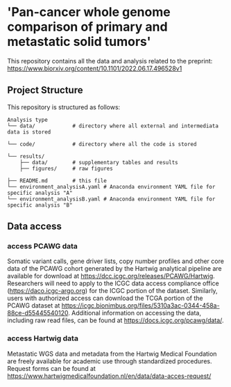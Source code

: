 # 'Pan-cancer whole genome comparison of primary and metastatic solid tumors' 
This repository contains all the data and analysis related to the preprint: https://www.biorxiv.org/content/10.1101/2022.06.17.496528v1


## Project Structure

This repository is structured as follows:

```shell
Analysis type
└── data/            # directory where all external and intermediata data is stored
     
└── code/            # directory where all the code is stored
   
└── results/
    ├── data/        # supplementary tables and results
    ├── figures/     # raw figures
    
├── README.md        # this file
└── environment_analysisA.yaml # Anaconda environment YAML file for specific analysis "A"
└── environment_analysisB.yaml # Anaconda environment YAML file for specific analysis "B"
```

## Data access

### access PCAWG data
Somatic variant calls, gene driver lists, copy number profiles and other core data of the PCAWG cohort generated by the Hartwig analytical pipeline are available for download at https://dcc.icgc.org/releases/PCAWG/Hartwig. Researchers will need to apply to the ICGC data access compliance office (https://daco.icgc-argo.org) for the ICGC portion of the dataset. Similarly, users with authorized access can download the TCGA portion of the PCAWG dataset at https://icgc.bionimbus.org/files/5310a3ac-0344-458a-88ce-d55445540120. Additional information on accessing the data, including raw read files, can be found at https://docs.icgc.org/pcawg/data/.

### access Hartwig data
Metastatic WGS data and metadata from the Hartwig Medical Foundation are freely available for academic use through standardized procedures. Request forms can be found at https://www.hartwigmedicalfoundation.nl/en/data/data-acces-request/
